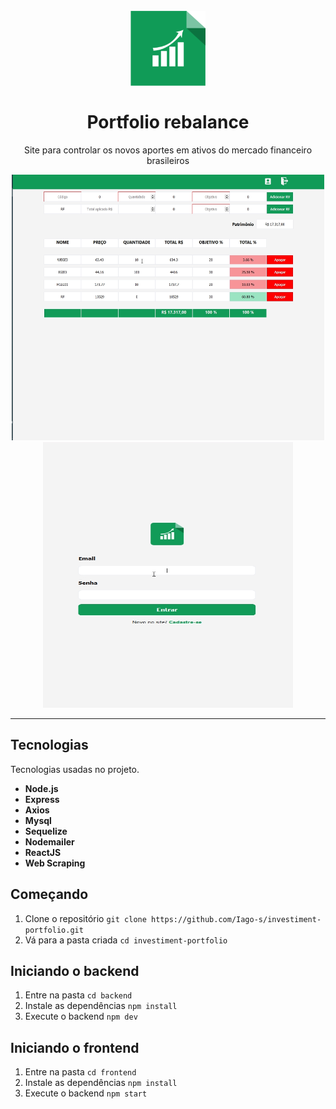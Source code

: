 <h1 align="center">
<br>
  <img src="./frontend/src/assets/logo.png" alt="Logo rebalance" width="120">
<br>
<br>
Portfolio rebalance
</h1>
<p align="center">Site para controlar os novos aportes em ativos do mercado financeiro brasileiros</p>

<div align="center">
  <img src="./frontend/src/assets/layout/desktop.png" alt="Desktop layout" width="500" height="425">
  <img src="./frontend/src/assets/layout/home-page.png" alt="Home page layout" width="400" height="425">
</div>

<hr />

## Tecnologias
Tecnologias usadas no projeto.

- **Node.js**
- **Express**
- **Axios**
- **Mysql**
- **Sequelize**
- **Nodemailer**
- **ReactJS**
- **Web Scraping**

## Começando

1. Clone o repositório `git clone https://github.com/Iago-s/investiment-portfolio.git`
2. Vá para a pasta criada `cd investiment-portfolio`

## Iniciando o backend
1. Entre na pasta `cd backend`
2. Instale as dependências `npm install`
3. Execute o backend `npm dev`

## Iniciando o frontend
1. Entre na pasta `cd frontend`
2. Instale as dependências `npm install`
3. Execute o backend `npm start`